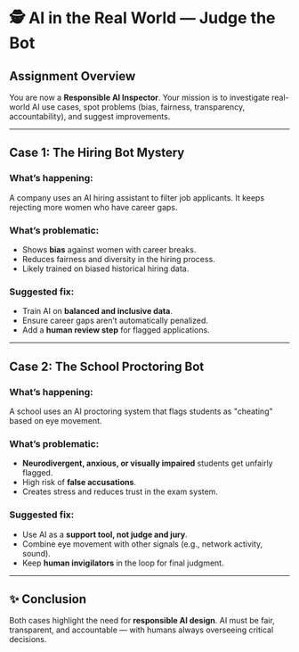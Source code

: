 # 🕵️ AI in the Real World — Judge the Bot

## Assignment Overview
You are now a **Responsible AI Inspector**. Your mission is to investigate real-world AI use cases, spot problems (bias, fairness, transparency, accountability), and suggest improvements.

---

## Case 1: The Hiring Bot Mystery

### What’s happening:
A company uses an AI hiring assistant to filter job applicants. It keeps rejecting more women who have career gaps.

### What’s problematic:
- Shows **bias** against women with career breaks.  
- Reduces fairness and diversity in the hiring process.  
- Likely trained on biased historical hiring data.  

### Suggested fix:
- Train AI on **balanced and inclusive data**.  
- Ensure career gaps aren’t automatically penalized.  
- Add a **human review step** for flagged applications.  

---

## Case 2: The School Proctoring Bot

### What’s happening:
A school uses an AI proctoring system that flags students as "cheating" based on eye movement.

### What’s problematic:
- **Neurodivergent, anxious, or visually impaired** students get unfairly flagged.  
- High risk of **false accusations**.  
- Creates stress and reduces trust in the exam system.  

### Suggested fix:
- Use AI as a **support tool, not judge and jury**.  
- Combine eye movement with other signals (e.g., network activity, sound).  
- Keep **human invigilators** in the loop for final judgment.  

---

## ✨ Conclusion
Both cases highlight the need for **responsible AI design**. AI must be fair, transparent, and accountable — with humans always overseeing critical decisions.

